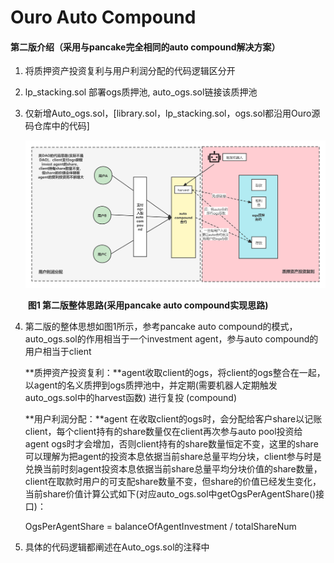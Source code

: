 # Ouro Auto Compound

#### 第二版介绍（采用与pancake完全相同的auto compound解决方案）
1. 将质押资产投资复利与用户利润分配的代码逻辑区分开

2. lp_stacking.sol 部署ogs质押池, auto_ogs.sol链接该质押池

3. 仅新增Auto_ogs.sol，[library.sol，lp_stacking.sol，ogs.sol都沿用Ouro源码仓库中的代码]

   ![第二版代码思路](./第二版代码思路.png)

   ​                                                                                        **图1 第二版整体思路(采用pancake auto compound实现思路)**

4. 第二版的整体思想如图1所示，参考pancake auto compound的模式，auto_ogs.sol的作用相当于一个investment agent，参与auto compound的用户相当于client

   **质押资产投资复利：**agent收取client的ogs，将client的ogs整合在一起，以agent的名义质押到ogs质押池中，并定期(需要机器人定期触发auto_ogs.sol中的harvest函数) 进行复投 (compound)

   **用户利润分配：**agent 在收取client的ogs时，会分配给客户share以记账client，每个client持有的share数量仅在client再次参与auto pool投资给agent ogs时才会增加，否则client持有的share数量恒定不变，这里的share可以理解为把agent的投资本息依据当前share总量平均分块，client参与时是兑换当前时刻agent投资本息依据当前share总量平均分块价值的share数量，client在取款时用户的可支配share数量不变，但share的价值已经发生变化，当前share价值计算公式如下(对应auto_ogs.sol中getOgsPerAgentShare()接口)：

   OgsPerAgentShare = balanceOfAgentInvestment / totalShareNum

5.  具体的代码逻辑都阐述在Auto_ogs.sol的注释中

   


